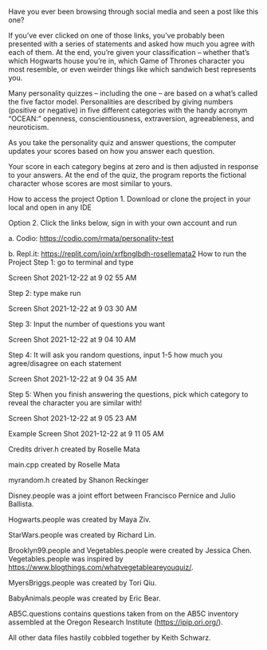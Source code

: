 Have you ever been browsing through social media and seen a post like this one?

If you’ve ever clicked on one of those links, you’ve probably been presented with a series of statements and asked how much you agree with each of them. At the end, you’re given your classification – whether that’s which Hogwarts house you’re in, which Game of Thrones character you most resemble, or even weirder things like which sandwich best represents you.

Many personality quizzes – including the one – are based on a what’s called the five factor model. Personalities are described by giving numbers (positive or negative) in five different categories with the handy acronym “OCEAN:” openness, conscientiousness, extraversion, agreeableness, and neuroticism.

As you take the personality quiz and answer questions, the computer updates your scores based on how you answer each question.

Your score in each category begins at zero and is then adjusted in response to your answers. At the end of the quiz, the program reports the fictional character whose scores are most similar to yours.

How to access the project
Option 1. Download or clone the project in your local and open in any IDE

Option 2. Click the links below, sign in with your own account and run

a. Codio:    https://codio.com/rmata/personality-test

b. Repl.it:  https://replit.com/join/xrfbnglbdh-rosellemata2
How to run the Project
Step 1: go to terminal and type

Screen Shot 2021-12-22 at 9 02 55 AM

Step 2: type make run

Screen Shot 2021-12-22 at 9 03 30 AM

Step 3: Input the number of questions you want

Screen Shot 2021-12-22 at 9 04 10 AM

Step 4: It will ask you random questions, input 1-5 how much you agree/disagree on each statement

Screen Shot 2021-12-22 at 9 04 35 AM

Step 5: When you finish answering the questions, pick which category to reveal the character you are similar with!

Screen Shot 2021-12-22 at 9 05 23 AM

Example
Screen Shot 2021-12-22 at 9 11 05 AM

Credits
driver.h created by Roselle Mata

main.cpp created by Roselle Mata

myrandom.h created by Shanon Reckinger

Disney.people was a joint effort between Francisco Pernice and Julio Ballista.

Hogwarts.people was created by Maya Ziv.

StarWars.people was created by Richard Lin.

Brooklyn99.people and Vegetables.people were created by Jessica Chen. Vegetables.people was inspired by https://www.blogthings.com/whatvegetableareyouquiz/.

MyersBriggs.people was created by Tori Qiu.

BabyAnimals.people was created by Eric Bear.

AB5C.questions contains questions taken from on the AB5C inventory assembled at the Oregon Research Institute (https://ipip.ori.org/).

All other data files hastily cobbled together by Keith Schwarz.
